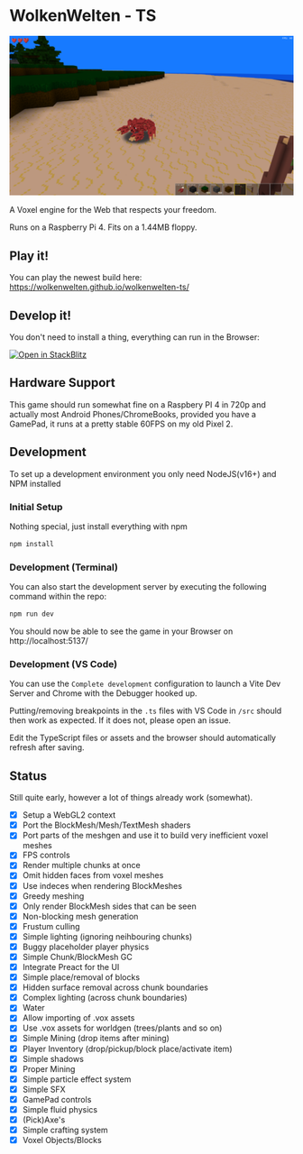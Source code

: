 # WolkenWelten - TS

![Have a screenshot](https://github.com/wolkenwelten/wolkenwelten-screenshots/raw/main/2023-02-13.png)

A Voxel engine for the Web that respects your freedom.

Runs on a Raspberry Pi 4. Fits on a 1.44MB floppy.

## Play it!
You can play the newest build here: https://wolkenwelten.github.io/wolkenwelten-ts/

## Develop it!
You don't need to install a thing, everything can run in the Browser:

[![Open in StackBlitz](https://developer.stackblitz.com/img/open_in_stackblitz.svg)](https://stackblitz.com/github/wolkenwelten/wolkenwelten-ts)

## Hardware Support
This game should run somewhat fine on a Raspbery PI 4 in 720p and actually most Android Phones/ChromeBooks, provided you have a GamePad, it runs at a pretty stable 60FPS on my old Pixel 2.

## Development
To set up a development environment you only need NodeJS(v16+) and NPM installed

### Initial Setup
Nothing special, just install everything with npm
```bash
npm install
```

### Development (Terminal)
You can also start the development server by executing the following command within the repo:
```bash
npm run dev
```
You should now be able to see the game in your Browser on http://localhost:5137/


### Development (VS Code)
You can use the `Complete development` configuration to launch a Vite Dev Server and Chrome with the Debugger hooked up.

Putting/removing breakpoints in the `.ts` files with VS Code in `/src` should then work as expected.
If it does not, please open an issue.

Edit the TypeScript files or assets and the browser should automatically refresh after saving.

## Status
Still quite early, however a lot of things already work (somewhat).

- [X] Setup a WebGL2 context
- [X] Port the BlockMesh/Mesh/TextMesh shaders
- [X] Port parts of the meshgen and use it to build very inefficient voxel meshes
- [X] FPS controls
- [X] Render multiple chunks at once
- [X] Omit hidden faces from voxel meshes
- [X] Use indeces when rendering BlockMeshes
- [X] Greedy meshing
- [X] Only render BlockMesh sides that can be seen
- [X] Non-blocking mesh generation
- [X] Frustum culling
- [X] Simple lighting (ignoring neihbouring chunks)
- [X] Buggy placeholder player physics
- [X] Simple Chunk/BlockMesh GC
- [X] Integrate Preact for the UI
- [X] Simple place/removal of blocks
- [X] Hidden surface removal across chunk boundaries
- [X] Complex lighting (across chunk boundaries)
- [X] Water
- [X] Allow importing of .vox assets
- [X] Use .vox assets for worldgen (trees/plants and so on)
- [X] Simple Mining (drop items after mining)
- [X] Player Inventory (drop/pickup/block place/activate item)
- [X] Simple shadows
- [X] Proper Mining
- [X] Simple particle effect system
- [X] Simple SFX
- [X] GamePad controls
- [X] Simple fluid physics
- [X] (Pick)Axe's
- [X] Simple crafting system
- [X] Voxel Objects/Blocks
